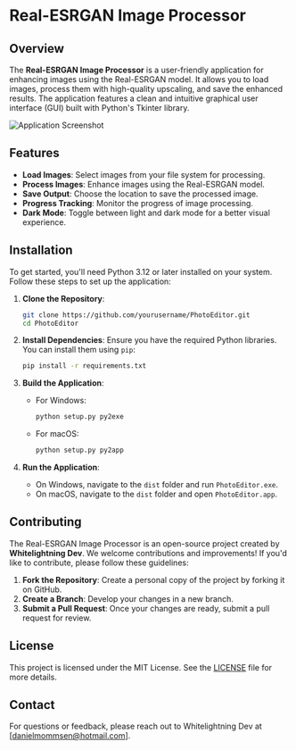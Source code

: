 # Real-ESRGAN Image Processor

## Overview

The **Real-ESRGAN Image Processor** is a user-friendly application for enhancing images using the Real-ESRGAN model. It allows you to load images, process them with high-quality upscaling, and save the enhanced results. The application features a clean and intuitive graphical user interface (GUI) built with Python's Tkinter library.

![Application Screenshot](assets/screenshot.png)

## Features

- **Load Images**: Select images from your file system for processing.
- **Process Images**: Enhance images using the Real-ESRGAN model.
- **Save Output**: Choose the location to save the processed image.
- **Progress Tracking**: Monitor the progress of image processing.
- **Dark Mode**: Toggle between light and dark mode for a better visual experience.

## Installation

To get started, you'll need Python 3.12 or later installed on your system. Follow these steps to set up the application:

1. **Clone the Repository**:
    ```bash
    git clone https://github.com/yourusername/PhotoEditor.git
    cd PhotoEditor
    ```

2. **Install Dependencies**:
    Ensure you have the required Python libraries. You can install them using `pip`:
    ```bash
    pip install -r requirements.txt
    ```

3. **Build the Application**:
    - For Windows:
        ```bash
        python setup.py py2exe
        ```
    - For macOS:
        ```bash
        python setup.py py2app
        ```

4. **Run the Application**:
    - On Windows, navigate to the `dist` folder and run `PhotoEditor.exe`.
    - On macOS, navigate to the `dist` folder and open `PhotoEditor.app`.

## Contributing

The Real-ESRGAN Image Processor is an open-source project created by **Whitelightning Dev**. We welcome contributions and improvements! If you'd like to contribute, please follow these guidelines:

1. **Fork the Repository**: Create a personal copy of the project by forking it on GitHub.
2. **Create a Branch**: Develop your changes in a new branch.
3. **Submit a Pull Request**: Once your changes are ready, submit a pull request for review.

## License

This project is licensed under the MIT License. See the [LICENSE](LICENSE) file for more details.

## Contact

For questions or feedback, please reach out to Whitelightning Dev at [danielmommsen@hotmail.com].
